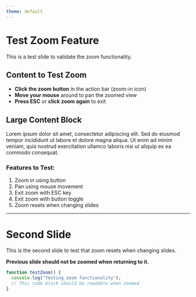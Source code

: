 ```yaml
---
theme: default
---
```


# Test Zoom Feature

This is a test slide to validate the zoom functionality.

## Content to Test Zoom

- **Click the zoom button** in the action bar (zoom-in icon)
- **Move your mouse** around to pan the zoomed view
- **Press ESC** or **click zoom again** to exit

## Large Content Block

Lorem ipsum dolor sit amet, consectetur adipiscing elit. Sed do eiusmod tempor incididunt ut labore et dolore magna aliqua. Ut enim ad minim veniam, quis nostrud exercitation ullamco laboris nisi ut aliquip ex ea commodo consequat.

### Features to Test:
1. Zoom in using button
2. Pan using mouse movement 
3. Exit zoom with ESC key
4. Exit zoom with button toggle
5. Zoom resets when changing slides

---

# Second Slide

This is the second slide to test that zoom resets when changing slides.

**Previous slide should not be zoomed when returning to it.**

```javascript
function testZoom() {
  console.log("Testing zoom functionality");
  // This code block should be readable when zoomed
}
```